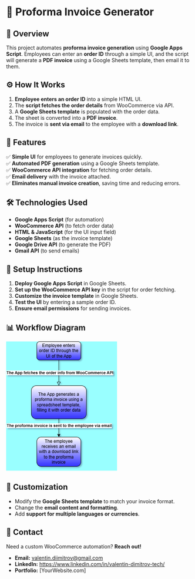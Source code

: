 # 📄 Proforma Invoice Generator

## 📌 Overview
This project automates **proforma invoice generation** using **Google Apps Script**. Employees can enter an **order ID** through a simple UI, and the script will generate a **PDF invoice** using a Google Sheets template, then email it to them.

## ⚙️ How It Works
1. **Employee enters an order ID** into a simple HTML UI.
2. The **script fetches the order details** from WooCommerce via API.
3. A **Google Sheets template** is populated with the order data.
4. The sheet is converted into a **PDF invoice**.
5. The invoice is **sent via email** to the employee with a **download link**.

## 📌 Features
✅ **Simple UI** for employees to generate invoices quickly.  
✅ **Automated PDF generation** using a Google Sheets template.  
✅ **WooCommerce API integration** for fetching order details.  
✅ **Email delivery** with the invoice attached.  
✅ **Eliminates manual invoice creation**, saving time and reducing errors.  

## 🛠️ Technologies Used
- **Google Apps Script** (for automation)
- **WooCommerce API** (to fetch order data)
- **HTML & JavaScript** (for the UI input field)
- **Google Sheets** (as the invoice template)
- **Google Drive API** (to generate the PDF)
- **Gmail API** (to send emails)

## 📜 Setup Instructions
1. **Deploy Google Apps Script** in Google Sheets.
2. **Set up the WooCommerce API key** in the script for order fetching.
3. **Customize the invoice template** in Google Sheets.
4. **Test the UI** by entering a sample order ID.
5. **Ensure email permissions** for sending invoices.

## 📊 Workflow Diagram

![alt text](<Proforma Generation Diagram.PNG>)

## 🔧 Customization
- Modify the **Google Sheets template** to match your invoice format.
- Change the **email content and formatting**.
- Add **support for multiple languages or currencies**.

## 📩 Contact
Need a custom WooCommerce automation? **Reach out!**
- **Email:** valentin.diimitrov@gmail.com
- **LinkedIn:** https://www.linkedin.com/in/valentin-dimitrov-tech/
- **Portfolio:** [YourWebsite.com]


